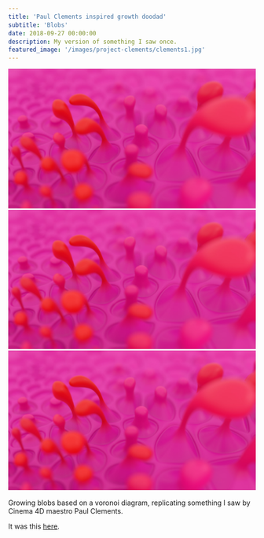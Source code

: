 ```yaml
---
title: 'Paul Clements inspired growth doodad'
subtitle: 'Blobs'
date: 2018-09-27 00:00:00
description: My version of something I saw once.
featured_image: '/images/project-clements/clements1.jpg'
---
```


![Noodles](/images/project-clements/clements1.jpg)
![Noodles](/images/project-clements/clements1.jpg)
![Noodles](/images/project-clements/clements1.jpg)

Growing blobs based on a voronoi diagram, replicating something I saw by Cinema 4D maestro Paul Clements.

It was this [here](https://t.co/3F441GJj3B).